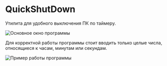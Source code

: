 # QuickShutDown

Утилита для удобного выключения ПК по таймеру.

![Основное окно программы](https://cdn.glitch.global/1e122daa-be0e-4a66-8d7e-38f3ea00b83d/QuickShutdown.jpg)

Для корректной работы программы стоит вводить только целые числа, относящиеся к часам, минутам или секундам.

![Пример работы программы](https://cdn.glitch.global/1e122daa-be0e-4a66-8d7e-38f3ea00b83d/QuickShutdownExample.jpg)